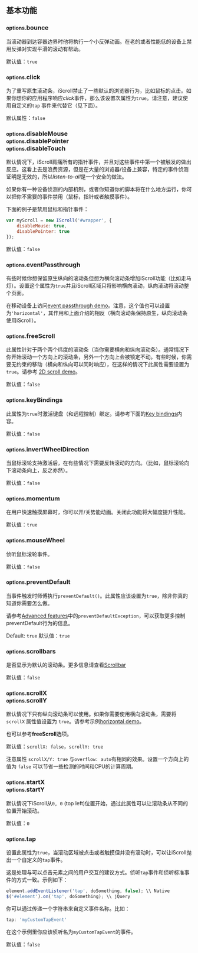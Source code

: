 ## 基本功能

### <small>options.</small>bounce

当滚动器到达容器边界时他将执行一个小反弹动画。在老的或者性能低的设备上禁用反弹对实现平滑的滚动有帮助。

默认值：`true`

### <small>options.</small>click

为了重写原生滚动条，iScroll禁止了一些默认的浏览器行为，比如鼠标的点击。如果你想你的应用程序响应*click*事件，那么该设置次属性为`true`。请注意，建议使用自定义的`tap` 事件来代替它（见下面）。

默认属性：`false`

### <small>options.</small>disableMouse<br/><small>options.</small>disablePointer<br/><small>options.</small>disableTouch
默认情况下，iScroll肩痛所有的指针事件，并且对这些事件中第一个被触发的做出反应。这看上去是浪费资源，但是在大量的浏览器/设备上兼容，特定的事件侦测证明是无效的，所以*listen-to-all*是一个安全的做法。

如果你有一种设备侦测的内部机制，或者你知道你的脚本将在什么地方运行，你可以把你不需要的事件禁用（鼠标，指针或者触摸事件）。

下面的例子是禁用鼠标和指针事件：
```js
var myScroll = new IScroll('#wrapper', {
    disableMouse: true,
    disablePointer: true
});
```

默认值：`false`

### <small>options.</small>eventPassthrough

有些时候你想保留原生纵向的滚动条但想为横向滚动条增加iScroll功能（比如走马灯）。设置这个属性为`true`并且iScroll区域只将影响横向滚动，纵向滚动将滚动整个页面。

在移动设备上访问[event passthrough demo](http://lab.cubiq.org/iscroll5/demos/event-passthrough/)。注意，这个值也可以设置为`'horizontal'`，其作用和上面介绍的相反（横向滚动条保持原生，纵向滚动条使用iScroll）。

### <small>options.</small>freeScroll

此属性针对于两个两个纬度的滚动条（当你需要横向和纵向滚动条）。通常情况下你开始滚动一个方向上的滚动条，另外一个方向上会被锁定不动。有些时候，你需要无约束的移动（横向和纵向可以同时响应），在这样的情况下此属性需要设置为`true`。请参考 [2D scroll demo](http://lab.cubiq.org/iscroll5/demos/2d-scroll/)。

默认值：`false`

### <small>options.</small>keyBindings

此属性为`true`时激活键盘（和远程控制）绑定。请参考下面的[Key bindings](#key-bindings)内容。

默认值：`false`

### <small>options.</small>invertWheelDirection

当鼠标滚轮支持激活后，在有些情况下需要反转滚动的方向。（比如，鼠标滚轮向下滚动条向上，反之亦然）。

默认值：`false`

### <small>options.</small>momentum

在用户快速触摸屏幕时，你可以开/关势能动画。关闭此功能将大幅度提升性能。

默认值：`true`

### <small>options.</small>mouseWheel

侦听鼠标滚轮事件。

默认值：`false`

### <small>options.</small>preventDefault

当事件触发时师傅执行`preventDefault()`。此属性应该设置为`true`，除非你真的知道你需要怎么做。

请参考[Advanced features](#advanced-features)中的`preventDefaultException`，可以获取更多控制preventDefault行为的信息。

Default: `true`
默认值：`true`

### <small>options.</small>scrollbars

是否显示为默认的滚动条。更多信息请查看[Scrollbar](#scrollbar)

默认值：`false`

### <small>options.</small>scrollX<br/><small>options.</small>scrollY

默认情况下只有纵向滚动条可以使用。如果你需要使用横向滚动条，需要将`scrollX` 属性值设置为 `true`。请参考示例[horizontal demo](http://lab.cubiq.org/iscroll5/demos/horizontal/)。

也可以参考**freeScroll**选项。

默认值：`scrollX: false`，`scrollY: true`

注意属性 `scrollX/Y: true` 与`overflow: auto`有相同的效果。设置一个方向上的值为 `false` 可以节省一些检测的时间和CPU的计算周期。

### <small>options.</small>startX<br/><small>options.</small>startY

默认情况下iScroll从`0, 0` (top left)位置开始，通过此属性可以让滚动条从不同的位置开始滚动。

默认值：`0`

### <small>options.</small>tap

设置此属性为`true`，当滚动区域被点击或者触摸但并没有滚动时，可以让iScroll抛出一个自定义的`tap`事件。

这是处理与可以点击元素之间的用户交互的建议方式。侦听`tap`事件和侦听标准事件的方式一致。示例如下：
```js
element.addEventListener('tap', doSomething, false); \\ Native
$('#element').on('tap', doSomething); \\ jQuery
```

你可以通过传递一个字符串来自定义事件名称。比如：
```js
tap: 'myCustomTapEvent'
```

在这个示例里你应该侦听名为`myCustomTapEvent`的事件。

默认值：`false`
